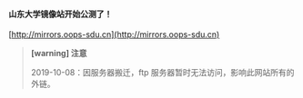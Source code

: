 #### 山东大学镜像站开始公测了！

[http://mirrors.oops-sdu.cn](http://mirrors.oops-sdu.cn)

> **[warning] 注意**
>
> 2019-10-08：因服务器搬迁，ftp 服务器暂时无法访问，影响此网站所有的外链。
